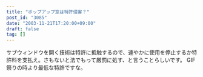```yaml
---
title: "ポップアップ窓は特許侵害？"
post_id: "3085"
date: "2003-11-21T17:20:00+09:00"
draft: false
tag: []
---
```



サブウィンドウを開く技術は特許に抵触するので、速やかに使用を停止するか特許料を支払え。さもないと法でもって厳罰に処す、と言うことらしいです。 GIF 祭りの時より最低な特許ですな。
